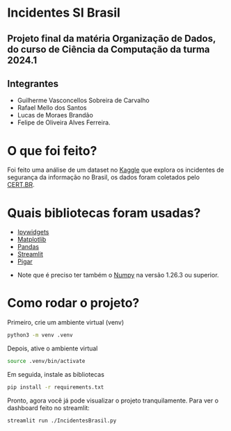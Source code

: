 # Incidentes SI Brasil
## Projeto final da matéria Organização de Dados, do curso de Ciência da Computação da turma 2024.1

## Integrantes
- Guilherme Vasconcellos Sobreira de Carvalho
- Rafael Mello dos Santos
- Lucas de Moraes Brandão
- Felipe de Oliveira Alves Ferreira.

# O que foi feito?
Foi feito uma análise de um dataset no [Kaggle](https://www.kaggle.com/datasets/rodrigoriboldi/incidentes-de-segurana-da-informao-no-brasil) que explora os incidentes de segurança da informação no Brasil, os dados foram coletados pelo [CERT.BR](https://stats.cert.br/incidentes/).

# Quais bibliotecas foram usadas?
- [Ipywidgets](https://github.com/jupyter-widgets/ipywidgets)
- [Matplotlib](https://github.com/matplotlib/matplotlib)
- [Pandas](https://github.com/pandas-dev/pandas)
- [Streamlit](https://github.com/streamlit/streamlit)
- [Pigar](https://github.com/damnever/pigar) 
* Note que é preciso ter também o [Numpy](https://github.com/numpy/numpy) na versão 1.26.3 ou superior.

# Como rodar o projeto?
Primeiro, crie um ambiente virtual (venv)
```bash
python3 -m venv .venv
```
Depois, ative o ambiente virtual
```bash
source .venv/bin/activate
```
Em seguida, instale as bibliotecas
```bash
pip install -r requirements.txt
```
Pronto, agora você já pode visualizar o projeto tranquilamente. 
Para ver o dashboard feito no streamlit:
```bash
streamlit run ./IncidentesBrasil.py
```


